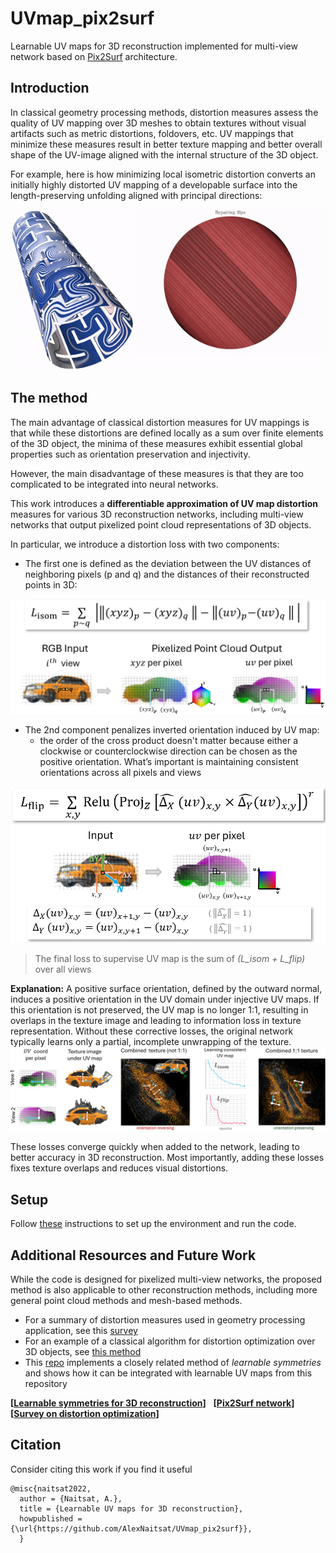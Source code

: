 # UVmap_pix2surf
Learnable UV maps for 3D reconstruction implemented for multi-view network based on [Pix2Surf](https://github.com/JiahuiLei/Pix2Surf) architecture.

## Introduction  
In classical geometry processing methods, distortion measures assess the quality of UV mapping over 3D meshes to obtain textures without visual artifacts such as metric distortions, foldovers, etc. UV mappings that minimize these measures result in better texture mapping and better overall shape of the UV-image aligned with the internal structure of the 3D object.

For example, here is how minimizing local isometric distortion converts an initially highly distorted UV mapping of a developable surface into the length-preserving unfolding aligned with principal directions:

![alt text](./images/Hilbert_curve_UV_texture_map.gif "Example of minimizing isometric distortion of a mesh UV-map")
 
 ## The method
The main advantage of classical distortion measures for UV mappings is that while these distortions are defined locally as a sum over finite elements of the 3D object, the minima of these measures exhibit essential global properties such as orientation preservation and injectivity.

However, the main disadvantage of these measures is that they are too complicated to be integrated into neural networks.

This work introduces a **differentiable approximation of UV map distortion** measures for various 3D reconstruction networks, including multi-view networks that output pixelized point cloud representations of 3D objects.


In particular, we introduce a distortion loss with two components:
* The first one is defined as the deviation between the UV distances of neighboring pixels (p and q) and the distances of their reconstructed points in 3D:

![alt text](./images/L_isom.png "Differentiable approximation of isometric loss")
* The 2nd component penalizes inverted orientation induced by  UV map: 
    *  the order of the cross product doesn't matter because either a clockwise or counterclockwise direction can be chosen as the positive orientation. What’s important is maintaining consistent orientations across all pixels and views

![alt text](./images/L_flip.png "Differentiable approximation of a flip penalty loss")

> The final loss to supervise  UV map is the sum of *(L_isom + L_flip)*  over all views 


**Explanation:** A positive surface orientation, defined by the outward normal, induces a positive orientation in the UV domain under injective UV maps. If this orientation is not preserved, the UV map is no longer 1:1, resulting in overlaps in the texture image and leading to information loss in texture representation. Without these corrective losses, the original network typically learns only a partial, incomplete unwrapping of the texture.
![alt text](./images/global_1_to_1_uv_map.png "Demonstration of how minimizing flip loss yields 1:1 texture mapping")

These losses converge quickly when added to the network, leading to better accuracy in 3D reconstruction. Most importantly, adding these losses fixes texture overlaps and reduces visual distortions.

 ## Setup
 Follow [these](https://github.com/JiahuiLei/Pix2Surf?tab=readme-ov-file#installation)  instructions to set up the environment and run the code.

## Additional Resources   and Future Work
While the code is designed for pixelized multi-view networks, the proposed method is also applicable to other reconstruction methods, including more general point cloud methods and mesh-based methods.
* For a summary of  distortion measures used in geometry  processing application, see this [survey](https://alexnaitsat.github.io/html/projects/dist_inv_mapping/dist_inv_mapping_preprint.pdf)
* For an example of a classical algorithm for distortion optimization over 3D objects, see [this method](https://github.com/AlexNaitsat/ABCD_Algorithm)
* This [repo](https://github.com/AlexNaitsat/symmetric_mcmr) implements a closely related method of  *learnable symmetries* and shows how it can be integrated with learnable UV maps from this   repository

 **[[Learnable symmetries for 3D reconstruction](https://github.com/AlexNaitsat/symmetric_mcmr)]** &nbsp; **[[Pix2Surf network](https://github.com/JiahuiLei/Pix2Surf)]** &nbsp;  **[[Survey on distortion optimization](https://alexnaitsat.github.io/html/projects/dist_inv_mapping/dist_inv_mapping_preprint.pdf)]**


## Citation
  Consider citing this work if you find it useful
```
@misc{naitsat2022,
  author = {Naitsat, A.},
  title = {Learnable UV maps for 3D reconstruction},
  howpublished = {\url{https://github.com/AlexNaitsat/UVmap_pix2surf}},
  }
```
